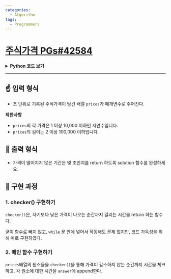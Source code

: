 ```yaml
---
categories:
  - Algorithm
tags:
  - Programmers
---
```

# [주식가격 PGs#42584](https://programmers.co.kr/learn/courses/30/lessons/42584)

<details>
<summary><b>Python 코드 보기</b></summary>
<div markdown="1">

```python
def checker(now, prices):
    time = now
    while 1:
        if time+1 >= len(prices) or prices[now] > prices[time]:
            break
        time += 1
        
    return time-now
        
def solution(prices):
    answer = []
    
    for i in range(0, len(prices)):
        answer.append(checker(i, prices))
    return answer
```

</div>
</details>

- - -

## ☝ 입력 형식

+ 초 단위로 기록된 주식가격이 담긴 배열 `prices`가 매개변수로 주어진다.

**제한사항**

-   `prices`의 각 가격은 1 이상 10,000 이하인 자연수입니다.
-   `prices`의 길이는 2 이상 100,000 이하입니다.

## 🤞 출력 형식

+ 가격이 떨어지지 않은 기간은 몇 초인지를 return 하도록 solution 함수를 완성하세요.

## 🤟 구현 과정

### 1. checker() 구현하기

`checker()`은, 자기보다 낮은 가격이 나오는 순간까지 걸리는 시간을 return 하는 함수다.

굳이 함수로 빼지 않고, `while` 문 안에 넣어서 작동해도 문제 없지만, 코드 가독성을 위해 따로 구현하였다.

### 2. 메인 함수 구현하기

`prices`배열의 원소들을 `checker()`을 통해 가격이 감소하지 않는 순간까지 시간을 체크하고, 각 원소에 대한 시간을 `answer`에 append한다.

